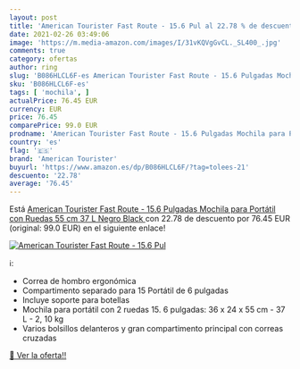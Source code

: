 ```yaml
---
layout: post
title: 'American Tourister Fast Route - 15.6 Pul al 22.78 % de descuento'
date: 2021-02-26 03:49:06
image: 'https://m.media-amazon.com/images/I/31vKQVgGvCL._SL400_.jpg'
comments: true
category: ofertas
author: ring
slug: 'B086HLCL6F-es American Tourister Fast Route - 15.6 Pulgadas Mochila para...'
sku: 'B086HLCL6F-es'
tags: [ 'mochila', ]
actualPrice: 76.45 EUR
currency: EUR
price: 76.45
comparePrice: 99.0 EUR
prodname: 'American Tourister Fast Route - 15.6 Pulgadas Mochila para Portátil con Ruedas  55 cm  37 L  Negro  Black '
country: 'es'
flag: '🇪🇸'
brand: 'American Tourister'
buyurl: 'https://www.amazon.es/dp/B086HLCL6F/?tag=tolees-21'
descuento: '22.78'
average: '76.45'
---
```


Está [American Tourister Fast Route - 15.6 Pulgadas Mochila para Portátil con Ruedas  55 cm  37 L  Negro  Black ](https://www.amazon.es/dp/B086HLCL6F/?tag=tolees-21) con 22.78 de descuento por 76.45 EUR (original: 99.0 EUR) en el siguiente enlace!

[![American Tourister Fast Route - 15.6 Pul](https://m.media-amazon.com/images/I/31vKQVgGvCL._SL400_.jpg)](https://www.amazon.es/dp/B086HLCL6F/?tag=tolees-21)

ℹ️:

- Correa de hombro ergonómica
- Compartimento separado para 15 Portátil de 6 pulgadas
- Incluye soporte para botellas
- Mochila para portátil con 2 ruedas 15. 6 pulgadas: 36 x 24 x 55 cm - 37 L - 2, 10 kg
- Varios bolsillos delanteros y gran compartimento principal con correas cruzadas

[🛒 Ver la oferta!!](https://www.amazon.es/dp/B086HLCL6F/?tag=tolees-21)
